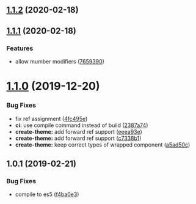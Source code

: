 ## [1.1.2](https://github.com/alfa-laboratory/bem-react-classname/compare/v1.1.1...v1.1.2) (2020-02-18)



## [1.1.1](https://github.com/alfa-laboratory/bem-react-classname/compare/v1.1.0...v1.1.1) (2020-02-18)


### Features

* allow mumber modifiers ([7659390](https://github.com/alfa-laboratory/bem-react-classname/commit/7659390))



# [1.1.0](https://github.com/alfa-laboratory/bem-react-classname/compare/v1.0.1...v1.1.0) (2019-12-20)


### Bug Fixes

* fix ref assignment ([4fc495e](https://github.com/alfa-laboratory/bem-react-classname/commit/4fc495e))
* **ci:** use compile command instead of build ([2387a74](https://github.com/alfa-laboratory/bem-react-classname/commit/2387a74))
* **create-theme:** add forward ref support ([eeea93e](https://github.com/alfa-laboratory/bem-react-classname/commit/eeea93e))
* **create-theme:** add forward ref support ([c7338b1](https://github.com/alfa-laboratory/bem-react-classname/commit/c7338b1))
* **create-theme:** keep correct types of wrapped component ([a5ad50c](https://github.com/alfa-laboratory/bem-react-classname/commit/a5ad50c))



## 1.0.1 (2019-02-21)


### Bug Fixes

* compile to es5 ([f4ba0e3](https://github.com/alfa-laboratory/bem-react-classname/commit/f4ba0e3))




